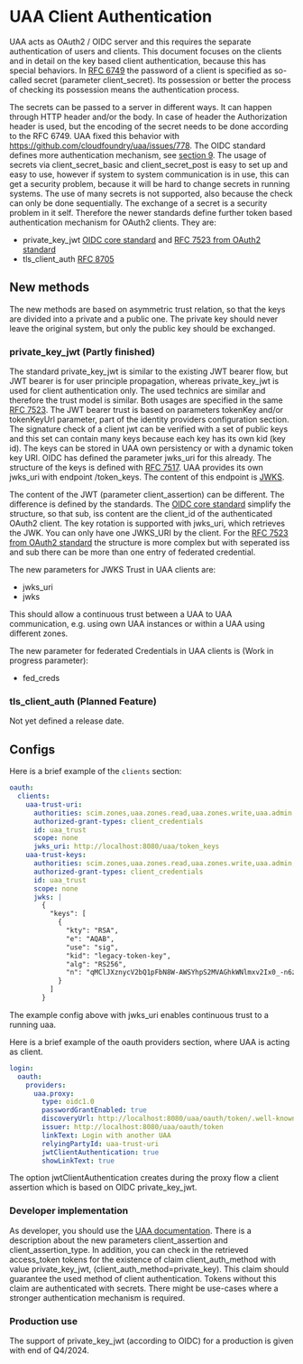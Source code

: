 # UAA Client Authentication
UAA acts as OAuth2 / OIDC server and this requires the separate authentication of users and clients. This document focuses on
the clients and in detail on the key based client authentication, because this has special behaviors.
In [RFC 6749](https://www.rfc-editor.org/rfc/rfc6749#section-2.3.1) the password of a client is specified as so-called secret (parameter client_secret). Its possession
or better the process of checking its possession means the authentication process.

The secrets can be passed to a server in different ways. It can happen through HTTP header and/or the body. In case of header the Authorization header is used, but
the encoding of the secret needs to be done according to the RFC 6749. UAA fixed this behavior with https://github.com/cloudfoundry/uaa/issues/778.
The OIDC standard defines more authentication mechanism, see [section 9](https://openid.net/specs/openid-connect-core-1_0.html#ClientAuthentication).
The usage of secrets via client_secret_basic and client_secret_post is easy to set up and easy to use, however if system to system communication is
in use, this can get a security problem, because it will be hard to change secrets in running systems. The use of many secrets is not
supported, also because the check can only be done sequentially. The exchange of a secret is a security problem in it self. Therefore the newer
standards define further token based authentication mechanism for OAuth2 clients. They are:

* private_key_jwt [OIDC core standard](https://openid.net/specs/openid-connect-core-1_0.html#ClientAuthentication) and [RFC 7523 from OAuth2 standard](https://www.rfc-editor.org/info/rfc7523)
* tls_client_auth [RFC 8705](https://www.rfc-editor.org/rfc/rfc8705)

## New methods
The new methods are based on asymmetric trust relation, so that the keys are divided into a private and a public one. The private key should never leave
the original system, but only the public key should be exchanged.

### private_key_jwt (Partly finished)
The standard private_key_jwt is similar to the existing JWT bearer flow, but JWT bearer is for user principle propagation, whereas private_key_jwt
is used for client authentication only. The used technics are similar and therefore the trust model is similar. Both usages are specified in the same
[RFC 7523](https://www.rfc-editor.org/rfc/rfc7523.txt). The JWT bearer trust is based on parameters tokenKey and/or tokenKeyUrl parameter, part of the
identity providers configuration section. The signature check of a client jwt can be verified with a set
of public keys and this set can contain many keys because each key has its own kid (key id). The keys can be stored in UAA own persistency or with
a dynamic token key URI. OIDC has defined the parameter jwks_uri for this already. The structure of the keys is defined with [RFC 7517](https://datatracker.ietf.org/doc/html/rfc7517).
UAA provides its own jwks_uri with endpoint /token_keys. The content of this endpoint is [JWKS](https://datatracker.ietf.org/doc/html/rfc7517#section-5).

The content of the JWT (parameter client_assertion) can be different. The difference is defined by the standards. The [OIDC core standard](https://openid.net/specs/openid-connect-core-1_0.html#ClientAuthentication) 
simplify the structure, so that sub, iss content are the client_id of the authenticated OAuth2 client. The key rotation is supported with
jwks_uri, which retrieves the JWK. You can only have one JWKS_URI by the client. For the [RFC 7523 from OAuth2 standard](https://www.rfc-editor.org/info/rfc7523) the
structure is more complex but with seperated iss and sub there can be more than one entry of federated credential.

The new parameters for JWKS Trust in UAA clients are:

* jwks_uri
* jwks

This should allow a continuous trust between a UAA to UAA communication, e.g. using own UAA instances or within a UAA using different zones.

The new parameter for federated Credentials in UAA clients is (Work in progress parameter):

* fed_creds

### tls_client_auth (Planned Feature)
Not yet defined a release date.

## Configs
Here is a brief example of the `clients` section:
```yaml
oauth:
  clients:
    uaa-trust-uri:
      authorities: scim.zones,uaa.zones.read,uaa.zones.write,uaa.admin,clients.read,clients.write,clients.secret,zones.read,zones.uaa.admin
      authorized-grant-types: client_credentials
      id: uaa_trust
      scope: none
      jwks_uri: http://localhost:8080/uaa/token_keys
    uaa-trust-keys:
      authorities: scim.zones,uaa.zones.read,uaa.zones.write,uaa.admin,clients.read,clients.write,clients.secret,zones.read,zones.uaa.admin
      authorized-grant-types: client_credentials
      id: uaa_trust
      scope: none
      jwks: |
        {
          "keys": [
            {
              "kty": "RSA",
              "e": "AQAB",
              "use": "sig",
              "kid": "legacy-token-key",
              "alg": "RS256",
              "n": "qMClJXznycV2bQ1pFbN8W-AWSYhpS2MVAGhkWNlmxv2Ix0_-n6zjivjdoxcq7RJR4kVycoVeD07DiWElYSnQLdeQPgKAcBiwilR30UyyDTKcqDQQ5rkCg2ONlwV0aMsg74KaXeXsV653ASs3FYEtuS1aD_Db5-FyXF8HkHo8xy19NUnqsDWQnh1Hhklynxu2tvW0fw2oDE1pwNl-WLEVPtlcpCtf4VSv-GawtBiI6xmYsGBMC9w29ESHFqPw0NSCRhlyJf6rDBNH_766mzK_vEzA4rzGTBEUqDxTg_8JpRhh9D3qljSsmqCtpQoloOAaUKCqSJb_hKPspe-7r9cYmw"
            }
          ]
        }
```
The example config above with jwks_uri enables continuous trust to a running uaa.

Here is a brief example of the oauth providers section, where UAA is acting as client.
```yaml
login:
  oauth:
    providers:
      uaa.proxy:
        type: oidc1.0
        passwordGrantEnabled: true
        discoveryUrl: http://localhost:8080/uaa/oauth/token/.well-known/openid-configuration
        issuer: http://localhost:8080/uaa/oauth/token
        linkText: Login with another UAA
        relyingPartyId: uaa-trust-uri
        jwtClientAuthentication: true
        showLinkText: true
```

The option jwtClientAuthentication creates during the proxy flow a client assertion which is based on OIDC private_key_jwt.

### Developer implementation
As developer, you should use the [UAA documentation](https://docs.cloudfoundry.org/api/uaa/version/77.18.0/index.html#token). There is a description
about the new parameters client_assertion and client_assertion_type. In addition, you can check in the retrieved access_token tokens for the existence 
of claim client_auth_method with value private_key_jwt, (client_auth_method=private_key). This claim should guarantee the used method of client 
authentication. Tokens without this claim are authenticated with secrets. There might be use-cases where a stronger authentication mechanism is 
required.

### Production use

The support of private_key_jwt (according to OIDC) for a production is given with end of Q4/2024. 
